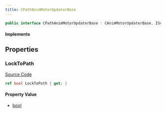 ```yaml
---
title: CPathAnimMotorUpdaterBase
---
```


```csharp
public interface CPathAnimMotorUpdaterBase : CAnimMotorUpdaterBase, ISchemaClass<CAnimMotorUpdaterBase>, ISchemaClass<CPathAnimMotorUpdaterBase>, ISchemaField, ISchemaClass, INativeHandle
```

#### Implements

## Properties

### LockToPath

[Source Code](https://github.com/swiftly-solution/swiftlys2/blob/beta/managed/src/SwiftlyS2.Generated/Schemas/Interfaces/CPathAnimMotorUpdaterBase.cs#L16)

```csharp
ref bool LockToPath { get; }
```

#### Property Value

- [bool](https://learn.microsoft.com/dotnet/api/system.boolean)

